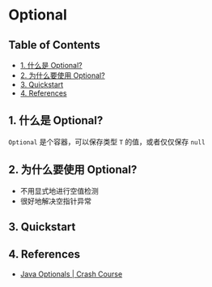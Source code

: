 # Optional

Table of Contents
-----------------

* [1. 什么是 Optional?](#1-什么是-optional)
* [2. 为什么要使用 Optional?](#2-为什么要使用-optional)
* [3. Quickstart](#3-quickstart)
* [4. References](#4-references)





## 1. 什么是 Optional?

`Optional` 是个容器，可以保存类型 `T` 的值，或者仅仅保存 `null`







## 2. 为什么要使用 Optional?

- 不用显式地进行空值检测
- 很好地解决空指针异常







## 3. Quickstart























## 4. References

- [Java Optionals | Crash Course](https://www.youtube.com/watch?v=1xCxoOuDZuU&t=459s)

